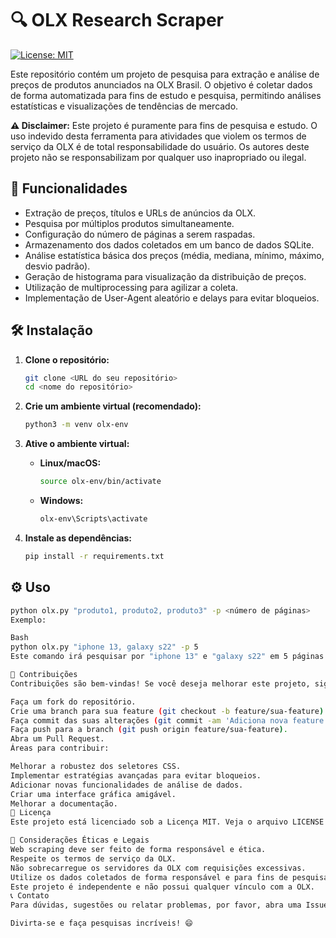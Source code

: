 # 🔍 OLX Research Scraper

[![License: MIT](https://img.shields.io/badge/License-MIT-yellow.svg)](https://opensource.org/licenses/MIT)

Este repositório contém um projeto de pesquisa para extração e análise de preços de produtos anunciados na OLX Brasil. O objetivo é coletar dados de forma automatizada para fins de estudo e pesquisa, permitindo análises estatísticas e visualizações de tendências de mercado.

**⚠️ Disclaimer:** Este projeto é puramente para fins de pesquisa e estudo. O uso indevido desta ferramenta para atividades que violem os termos de serviço da OLX é de total responsabilidade do usuário. Os autores deste projeto não se responsabilizam por qualquer uso inapropriado ou ilegal.

## 🚀 Funcionalidades

- Extração de preços, títulos e URLs de anúncios da OLX.
- Pesquisa por múltiplos produtos simultaneamente.
- Configuração do número de páginas a serem raspadas.
- Armazenamento dos dados coletados em um banco de dados SQLite.
- Análise estatística básica dos preços (média, mediana, mínimo, máximo, desvio padrão).
- Geração de histograma para visualização da distribuição de preços.
- Utilização de multiprocessing para agilizar a coleta.
- Implementação de User-Agent aleatório e delays para evitar bloqueios.

## 🛠️ Instalação

1.  **Clone o repositório:**

    ```bash
    git clone <URL do seu repositório>
    cd <nome do repositório>
    ```

2.  **Crie um ambiente virtual (recomendado):**

    ```bash
    python3 -m venv olx-env
    ```

3.  **Ative o ambiente virtual:**

    - **Linux/macOS:**

      ```bash
      source olx-env/bin/activate
      ```

    - **Windows:**

      ```bash
      olx-env\Scripts\activate
      ```

4.  **Instale as dependências:**

    ```bash
    pip install -r requirements.txt
    ```

## ⚙️ Uso

```bash
python olx.py "produto1, produto2, produto3" -p <número de páginas>
Exemplo:

Bash
python olx.py "iphone 13, galaxy s22" -p 5
Este comando irá pesquisar por "iphone 13" e "galaxy s22" em 5 páginas da OLX no estado de Goiás, extrair os dados, realizar análises estatísticas e gerar histogramas.

🤝 Contribuições
Contribuições são bem-vindas! Se você deseja melhorar este projeto, siga os passos abaixo:

Faça um fork do repositório.
Crie uma branch para sua feature (git checkout -b feature/sua-feature).
Faça commit das suas alterações (git commit -am 'Adiciona nova feature').
Faça push para a branch (git push origin feature/sua-feature).
Abra um Pull Request.
Áreas para contribuir:

Melhorar a robustez dos seletores CSS.
Implementar estratégias avançadas para evitar bloqueios.
Adicionar novas funcionalidades de análise de dados.
Criar uma interface gráfica amigável.
Melhorar a documentação.
📄 Licença
Este projeto está licenciado sob a Licença MIT. Veja o arquivo LICENSE para mais detalhes.

🎯 Considerações Éticas e Legais
Web scraping deve ser feito de forma responsável e ética.
Respeite os termos de serviço da OLX.
Não sobrecarregue os servidores da OLX com requisições excessivas.
Utilize os dados coletados de forma responsável e para fins de pesquisa.
Este projeto é independente e não possui qualquer vínculo com a OLX.
📞 Contato
Para dúvidas, sugestões ou relatar problemas, por favor, abra uma Issue neste repositório.

Divirta-se e faça pesquisas incríveis! 😄
```
